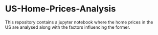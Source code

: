 # US-Home-Prices-Analysis
This repository contains a jupyter notebook where the home prices in the US are analysed along with the factors influencing the former. 
